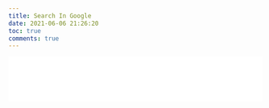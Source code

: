 ```yaml
---
title: Search In Google
date: 2021-06-06 21:26:20
toc: true
comments: true
---
```


<span style="width:100%; height:260;border:none;text-align:center"> 
	<iframe allowtransparency="yes" frameborder="0" width="100%" height="88" src="./search-in-google.html">
	</iframe>
</span>
